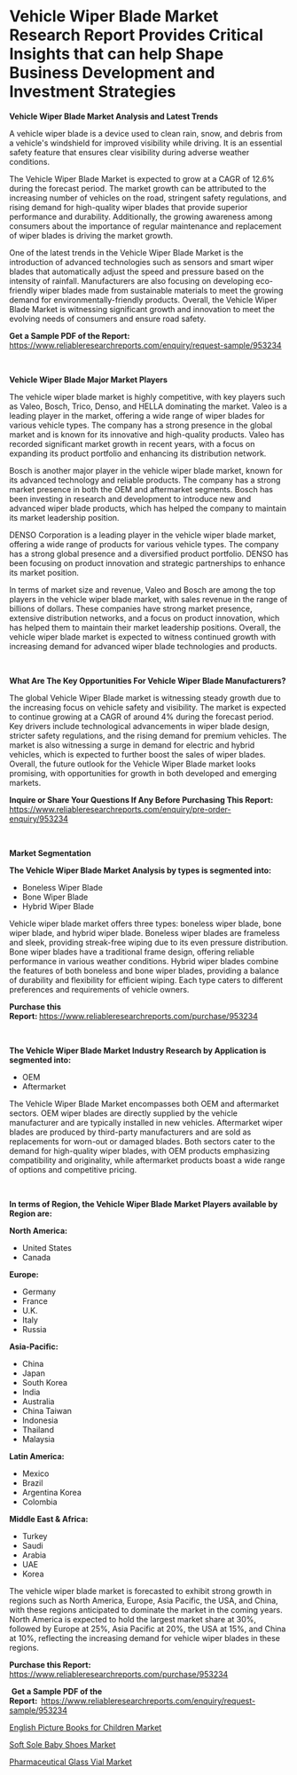<p><h1>Vehicle Wiper Blade Market Research Report Provides Critical Insights that can help Shape Business Development and Investment Strategies</h1></p><p><strong>Vehicle Wiper Blade Market Analysis and Latest Trends</strong></p>
<p><p>A vehicle wiper blade is a device used to clean rain, snow, and debris from a vehicle's windshield for improved visibility while driving. It is an essential safety feature that ensures clear visibility during adverse weather conditions.</p><p>The Vehicle Wiper Blade Market is expected to grow at a CAGR of 12.6% during the forecast period. The market growth can be attributed to the increasing number of vehicles on the road, stringent safety regulations, and rising demand for high-quality wiper blades that provide superior performance and durability. Additionally, the growing awareness among consumers about the importance of regular maintenance and replacement of wiper blades is driving the market growth.</p><p>One of the latest trends in the Vehicle Wiper Blade Market is the introduction of advanced technologies such as sensors and smart wiper blades that automatically adjust the speed and pressure based on the intensity of rainfall. Manufacturers are also focusing on developing eco-friendly wiper blades made from sustainable materials to meet the growing demand for environmentally-friendly products. Overall, the Vehicle Wiper Blade Market is witnessing significant growth and innovation to meet the evolving needs of consumers and ensure road safety.</p></p>
<p><strong>Get a Sample PDF of the Report:&nbsp;</strong> <a href="https://www.reliableresearchreports.com/enquiry/request-sample/953234">https://www.reliableresearchreports.com/enquiry/request-sample/953234</a></p>
<p>&nbsp;</p>
<p><strong>Vehicle Wiper Blade Major Market Players</strong></p>
<p><p>The vehicle wiper blade market is highly competitive, with key players such as Valeo, Bosch, Trico, Denso, and HELLA dominating the market. Valeo is a leading player in the market, offering a wide range of wiper blades for various vehicle types. The company has a strong presence in the global market and is known for its innovative and high-quality products. Valeo has recorded significant market growth in recent years, with a focus on expanding its product portfolio and enhancing its distribution network.</p><p>Bosch is another major player in the vehicle wiper blade market, known for its advanced technology and reliable products. The company has a strong market presence in both the OEM and aftermarket segments. Bosch has been investing in research and development to introduce new and advanced wiper blade products, which has helped the company to maintain its market leadership position.</p><p>DENSO Corporation is a leading player in the vehicle wiper blade market, offering a wide range of products for various vehicle types. The company has a strong global presence and a diversified product portfolio. DENSO has been focusing on product innovation and strategic partnerships to enhance its market position.</p><p>In terms of market size and revenue, Valeo and Bosch are among the top players in the vehicle wiper blade market, with sales revenue in the range of billions of dollars. These companies have strong market presence, extensive distribution networks, and a focus on product innovation, which has helped them to maintain their market leadership positions. Overall, the vehicle wiper blade market is expected to witness continued growth with increasing demand for advanced wiper blade technologies and products.</p></p>
<p>&nbsp;</p>
<p><strong>What Are The Key Opportunities For Vehicle Wiper Blade Manufacturers?</strong></p>
<p><p>The global Vehicle Wiper Blade market is witnessing steady growth due to the increasing focus on vehicle safety and visibility. The market is expected to continue growing at a CAGR of around 4% during the forecast period. Key drivers include technological advancements in wiper blade design, stricter safety regulations, and the rising demand for premium vehicles. The market is also witnessing a surge in demand for electric and hybrid vehicles, which is expected to further boost the sales of wiper blades. Overall, the future outlook for the Vehicle Wiper Blade market looks promising, with opportunities for growth in both developed and emerging markets.</p></p>
<p><strong>Inquire or Share Your Questions If Any Before Purchasing This Report:</strong> <a href="https://www.reliableresearchreports.com/enquiry/pre-order-enquiry/953234">https://www.reliableresearchreports.com/enquiry/pre-order-enquiry/953234</a></p>
<p>&nbsp;</p>
<p><strong>Market Segmentation</strong></p>
<p><strong>The Vehicle Wiper Blade Market Analysis by types is segmented into:</strong></p>
<p><ul><li>Boneless Wiper Blade</li><li>Bone Wiper Blade</li><li>Hybrid Wiper Blade</li></ul></p>
<p><p>Vehicle wiper blade market offers three types: boneless wiper blade, bone wiper blade, and hybrid wiper blade. Boneless wiper blades are frameless and sleek, providing streak-free wiping due to its even pressure distribution. Bone wiper blades have a traditional frame design, offering reliable performance in various weather conditions. Hybrid wiper blades combine the features of both boneless and bone wiper blades, providing a balance of durability and flexibility for efficient wiping. Each type caters to different preferences and requirements of vehicle owners.</p></p>
<p><strong>Purchase this Report:&nbsp;</strong><a href="https://www.reliableresearchreports.com/purchase/953234">https://www.reliableresearchreports.com/purchase/953234</a></p>
<p>&nbsp;</p>
<p><strong>The Vehicle Wiper Blade Market Industry Research by Application is segmented into:</strong></p>
<p><ul><li>OEM</li><li>Aftermarket</li></ul></p>
<p><p>The Vehicle Wiper Blade Market encompasses both OEM and aftermarket sectors. OEM wiper blades are directly supplied by the vehicle manufacturer and are typically installed in new vehicles. Aftermarket wiper blades are produced by third-party manufacturers and are sold as replacements for worn-out or damaged blades. Both sectors cater to the demand for high-quality wiper blades, with OEM products emphasizing compatibility and originality, while aftermarket products boast a wide range of options and competitive pricing.</p></p>
<p>&nbsp;</p>
<p><strong>In terms of Region, the Vehicle Wiper Blade Market Players available by Region are:</strong></p>
<p>
    <p> <strong> North America: </strong>
        <ul>
            <li>United States</li>
            <li>Canada</li>
        </ul>
        </p> 
    <p> <strong> Europe: </strong>
        <ul>
            <li>Germany</li>
            <li>France</li>
            <li>U.K.</li>
            <li>Italy</li>
            <li>Russia</li>
        </ul>
        </p> 
    <p> <strong> Asia-Pacific: </strong>
        <ul>
            <li>China</li>
            <li>Japan</li>
            <li>South Korea</li>
            <li>India</li>
            <li>Australia</li>
            <li>China Taiwan</li>
            <li>Indonesia</li>
            <li>Thailand</li>
            <li>Malaysia</li>
        </ul>
        </p> 
    <p> <strong> Latin America: </strong>
        <ul>
            <li>Mexico</li>
            <li>Brazil</li>
            <li>Argentina Korea</li>
            <li>Colombia</li>
        </ul>
        </p> 
    <p> <strong> Middle East & Africa: </strong>
        <ul>
            <li>Turkey</li>
            <li>Saudi</li>
            <li>Arabia</li>
            <li>UAE</li>
            <li>Korea</li>
        </ul>
    </p>
    </p>
<p><p>The vehicle wiper blade market is forecasted to exhibit strong growth in regions such as North America, Europe, Asia Pacific, the USA, and China, with these regions anticipated to dominate the market in the coming years. North America is expected to hold the largest market share at 30%, followed by Europe at 25%, Asia Pacific at 20%, the USA at 15%, and China at 10%, reflecting the increasing demand for vehicle wiper blades in these regions.</p></p>
<p><strong>Purchase this Report: </strong><a href="https://www.reliableresearchreports.com/purchase/953234">https://www.reliableresearchreports.com/purchase/953234</a></p>
<p>&nbsp;<strong>Get a Sample PDF of the Report:&nbsp;&nbsp;</strong><a href="https://www.reliableresearchreports.com/enquiry/request-sample/953234">https://www.reliableresearchreports.com/enquiry/request-sample/953234</a></p>
<p><strong></strong></p>
<p><p><a href="https://view.publitas.com/reportprime-1/english-picture-books-for-children-market-with-the-goal-of-estimating-the-market-size-and-future-growth-potential-of-various-market-segments-based-on-component-applications-end-user-and-region/">English Picture Books for Children Market</a></p><p><a href="https://view.publitas.com/reportprime-1/soft-sole-baby-shoes-market-size-share-trends-analysis-report-by-material-by-type-by-end-user-by-region-and-segment-forecasts-2023-2030/">Soft Sole Baby Shoes Market</a></p><p><a href="https://view.publitas.com/reportprime-1/pharmaceutical-glass-vial-market-size-focuses-on-market-dynamics-in-depth-analysis-and-future-projections-of-its-market-forecasted-for-period-from-2023-to-2030/">Pharmaceutical Glass Vial Market</a></p></p>